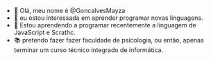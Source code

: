 - 👋 Olá, meu nome é @GoncalvesMayza
- 👀 eu estou interessada em aprender programar novas linguagens.
- 🌱 Estou aprendendo a programar recentemente a linguagem de JavaScript e Scrathc.
- 📚 pretendo fazer fazer faculdade de psicologia, ou então, apenas terminar um curso técnico integrado de informática.
